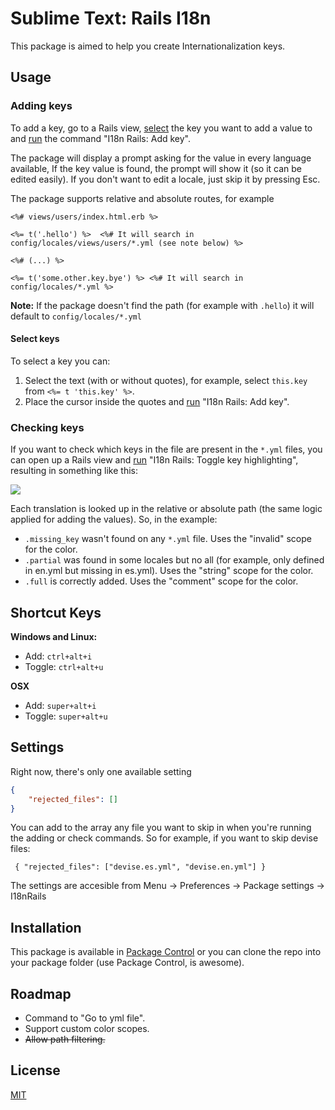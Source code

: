 # Sublime Text: Rails I18n

This package is aimed to help you create Internationalization keys.

## Usage

### Adding keys

To add a key, go to a Rails view, [select][4] the key you want to add a value to and [run][1] the command "I18n Rails: Add key".

The package will display a prompt asking for the value in every language available, If the key value is found, the prompt will show it (so it can be edited easily). If you don't want to edit a locale, just skip it by pressing Esc.


The package supports relative and absolute routes, for example


````erb
<%# views/users/index.html.erb %>

<%= t('.hello') %>  <%# It will search in config/locales/views/users/*.yml (see note below) %>

<%# (...) %>

<%= t('some.other.key.bye') %> <%# It will search in config/locales/*.yml %>
````

**Note:** If the package doesn't find the path (for example with `.hello`) it will default to `config/locales/*.yml`

#### Select keys
To select a key you can:

1. Select the text (with or without quotes), for example, select `this.key` from `<%= t 'this.key' %>`.
2. Place the cursor inside the quotes and [run][1] "I18n Rails: Add key".

### Checking keys
If you want to check which keys in the file are present in the `*.yml` files, you can open up a Rails view and [run][1] "I18n Rails: Toggle key highlighting", resulting in something like this:

![](https://raw.github.com/NicoSantangelo/sublime-text-i18n-rails/master/demo.png)

Each translation is looked up in the relative or absolute path (the same logic applied for adding the values). So, in the example:
  
  * `.missing_key` wasn't found on any `*.yml` file. Uses the "invalid" scope for the color.
  * `.partial` was found in some locales but no all (for example, only defined in en.yml but missing in es.yml). Uses the "string" scope for the color.
  * `.full` is correctly added. Uses the "comment" scope for the color.


## Shortcut Keys

**Windows and Linux:**

 * Add:   `ctrl+alt+i` 
 * Toggle: `ctrl+alt+u`

**OSX**

 * Add:   `super+alt+i` 
 * Toggle: `super+alt+u` 

## Settings

Right now, there's only one available setting

````json
{
    "rejected_files": []
}
````

You can add to the array any file you want to skip in when you're running the adding or check commands. So for example, if you want to skip devise files:

` { "rejected_files": ["devise.es.yml", "devise.en.yml"] }`

The settings are accesible from Menu -> Preferences -> Package settings -> I18nRails

## Installation

This package is available in [Package Control][2] or you can clone the repo into your package folder (use Package Control, is awesome).

## Roadmap

 * Command to "Go to yml file".
 * Support custom color scopes.
 * ~~Allow path filtering.~~

## License
[MIT][3]

  [1]: https://github.com/NicoSantangelo/sublime-text-i18n-rails#shortcut-keys
  [2]: https://sublime.wbond.net/
  [3]: https://raw.github.com/NicoSantangelo/sublime-text-i18n-rails/master/LICENSE
  [4]: https://github.com/NicoSantangelo/sublime-text-i18n-rails#select-keys
